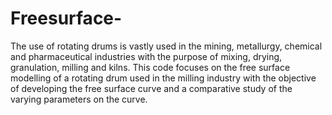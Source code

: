# Freesurface-
The use of rotating drums is vastly used in the mining, metallurgy, chemical and pharmaceutical industries with the purpose of mixing, drying, granulation, milling and kilns. This code focuses on the free surface modelling of a rotating drum used in the milling industry with the objective of developing the free surface curve and a  comparative study of the varying parameters on the curve. 
